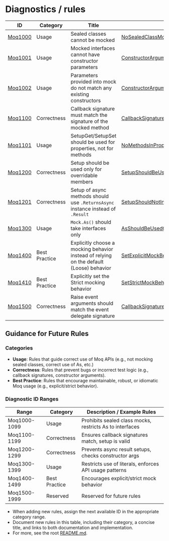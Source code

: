 # Diagnostics / rules

| ID                      | Category      | Title                                                                                   | Implementation File                                                                                                                |
| ----------------------- | ------------- | --------------------------------------------------------------------------------------- | ---------------------------------------------------------------------------------------------------------------------------------- |
| [Moq1000](./Moq1000.md) | Usage         | Sealed classes cannot be mocked                                                         | [NoSealedClassMocksAnalyzer.cs](../../src/Analyzers/NoSealedClassMocksAnalyzer.cs)                                                 |
| [Moq1001](./Moq1001.md) | Usage         | Mocked interfaces cannot have constructor parameters                                    | [ConstructorArgumentsShouldMatchAnalyzer.cs](../../src/Analyzers/ConstructorArgumentsShouldMatchAnalyzer.cs)                       |
| [Moq1002](./Moq1002.md) | Usage         | Parameters provided into mock do not match any existing constructors                    | [ConstructorArgumentsShouldMatchAnalyzer.cs](../../src/Analyzers/ConstructorArgumentsShouldMatchAnalyzer.cs)                       |
| [Moq1100](./Moq1100.md) | Correctness   | Callback signature must match the signature of the mocked method                        | [CallbackSignatureShouldMatchMockedMethodAnalyzer.cs](../../src/Analyzers/CallbackSignatureShouldMatchMockedMethodAnalyzer.cs)     |
| [Moq1101](./Moq1101.md) | Usage         | SetupGet/SetupSet should be used for properties, not for methods                        | [NoMethodsInPropertySetupAnalyzer.cs](../../src/Analyzers/NoMethodsInPropertySetupAnalyzer.cs)                                     |
| [Moq1200](./Moq1200.md) | Correctness   | Setup should be used only for overridable members                                       | [SetupShouldBeUsedOnlyForOverridableMembersAnalyzer.cs](../../src/Analyzers/SetupShouldBeUsedOnlyForOverridableMembersAnalyzer.cs) |
| [Moq1201](./Moq1201.md) | Correctness   | Setup of async methods should use `.ReturnsAsync` instance instead of `.Result`         | [SetupShouldNotIncludeAsyncResultAnalyzer.cs](../../src/Analyzers/SetupShouldNotIncludeAsyncResultAnalyzer.cs)                     |
| [Moq1300](./Moq1300.md) | Usage         | `Mock.As()` should take interfaces only                                                 | [AsShouldBeUsedOnlyForInterfaceAnalyzer.cs](../../src/Analyzers/AsShouldBeUsedOnlyForInterfaceAnalyzer.cs)                         |
| [Moq1400](./Moq1400.md) | Best Practice | Explicitly choose a mocking behavior instead of relying on the default (Loose) behavior | [SetExplicitMockBehaviorAnalyzer.cs](../../src/Analyzers/SetExplicitMockBehaviorAnalyzer.cs)                                       |
| [Moq1410](./Moq1410.md) | Best Practice | Explicitly set the Strict mocking behavior                                              | [SetStrictMockBehaviorAnalyzer.cs](../../src/Analyzers/SetStrictMockBehaviorAnalyzer.cs)                                           |
| [Moq1500](./Moq1500.md) | Correctness   | Raise event arguments should match the event delegate signature                         | [CallbackSignatureShouldMatchMockedMethodAnalyzer.cs](../../src/Analyzers/CallbackSignatureShouldMatchMockedMethodAnalyzer.cs)     |

## Guidance for Future Rules

### Categories
- **Usage**: Rules that guide correct use of Moq APIs (e.g., not mocking sealed classes, correct use of As<T>, etc.)
- **Correctness**: Rules that prevent bugs or incorrect test logic (e.g., callback signatures, constructor arguments).
- **Best Practice**: Rules that encourage maintainable, robust, or idiomatic Moq usage (e.g., explicit/strict behavior).

### Diagnostic ID Ranges
| Range         | Category      | Description / Example Rules                                 |
|---------------|---------------|-------------------------------------------------------------|
| Moq1000-1099  | Usage         | Prohibits sealed class mocks, restricts As<T> to interfaces |
| Moq1100-1199  | Correctness   | Ensures callback signatures match, setup is valid           |
| Moq1200-1299  | Correctness   | Prevents async result setups, checks constructor args       |
| Moq1300-1399  | Usage         | Restricts use of literals, enforces API usage patterns      |
| Moq1400-1499  | Best Practice | Encourages explicit/strict mock behavior                    |
| Moq1500-1999  | Reserved      | Reserved for future rules                                   |

- When adding new rules, assign the next available ID in the appropriate category range.
- Document new rules in this table, including their category, a concise title, and links to both documentation and implementation.
- For more, see the root [README.md](../../README.md).
